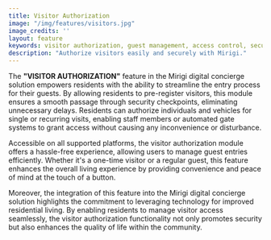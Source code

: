 ```yaml
---
title: Visitor Authorization
image: "/img/features/visitors.jpg"
image_credits: ''
layout: feature
keywords: visitor authorization, guest management, access control, security, convenience, efficiency
description: "Authorize visitors easily and securely with Mirigi."
---
```

The **"VISITOR AUTHORIZATION"** feature in the Mirigi digital concierge solution empowers residents with the ability to streamline the entry process for their guests. By allowing residents to pre-register visitors, this module ensures a smooth passage through security checkpoints, eliminating unnecessary delays. Residents can authorize individuals and vehicles for single or recurring visits, enabling staff members or automated gate systems to grant access without causing any inconvenience or disturbance.

Accessible on all supported platforms, the visitor authorization module offers a hassle-free experience, allowing users to manage guest entries efficiently. Whether it's a one-time visitor or a regular guest, this feature enhances the overall living experience by providing convenience and peace of mind at the touch of a button.

Moreover, the integration of this feature into the Mirigi digital concierge solution highlights the commitment to leveraging technology for improved residential living. By enabling residents to manage visitor access seamlessly, the visitor authorization functionality not only promotes security but also enhances the quality of life within the community.

